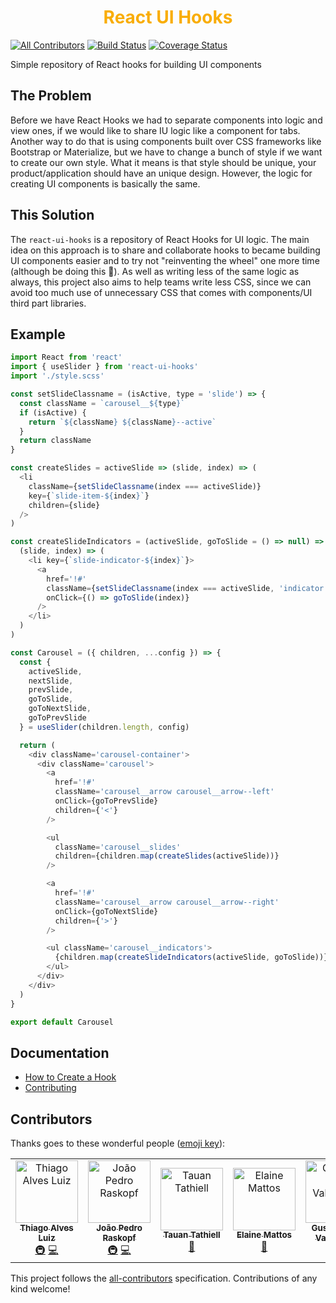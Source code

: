 <div align="center">
  <h1 style="color: #f9ad05;">React UI Hooks</h1>
</div>

[![All Contributors](https://img.shields.io/badge/all_contributors-5-orange.svg?style=flat-square)](#contributors)
[![Build Status](https://travis-ci.org/devthiago/react-ui-hooks.svg?branch=master)](https://travis-ci.org/devthiago/react-ui-hooks)
[![Coverage Status](https://coveralls.io/repos/github/devthiago/react-ui-hooks/badge.svg?branch=master)](https://coveralls.io/github/devthiago/react-ui-hooks?branch=master)

Simple repository of React hooks for building UI components

## The Problem

Before we have React Hooks we had to separate components into logic and view ones, if we would like to share IU logic like a component for tabs. Another way to do that is using components built over CSS frameworks like Bootstrap or Materialize, but we have to change a bunch of style if we want to create our own style. What it means is that style should be unique, your product/application should have an unique design. However, the logic for creating UI components is basically the same.

## This Solution

The `react-ui-hooks` is a repository of React Hooks for UI logic. The main idea on this approach is to share and collaborate hooks to became building UI components easier and to try not "reinventing the wheel" one more time (although be doing this 🧐). As well as writing less of the same logic as always, this project also aims to help teams write less CSS, since we can avoid too much use of unnecessary CSS that comes with components/UI third part  libraries.

## Example

```javascript
import React from 'react'
import { useSlider } from 'react-ui-hooks'
import './style.scss'

const setSlideClassname = (isActive, type = 'slide') => {
  const className = `carousel__${type}`
  if (isActive) {
    return `${className} ${className}--active`
  }
  return className
}

const createSlides = activeSlide => (slide, index) => (
  <li
    className={setSlideClassname(index === activeSlide)}
    key={`slide-item-${index}`}
    children={slide}
  />
)

const createSlideIndicators = (activeSlide, goToSlide = () => null) => (
  (slide, index) => (
    <li key={`slide-indicator-${index}`}>
      <a
        href='!#'
        className={setSlideClassname(index === activeSlide, 'indicator')}
        onClick={() => goToSlide(index)}
      />
    </li>
  )
)

const Carousel = ({ children, ...config }) => {
  const {
    activeSlide,
    nextSlide,
    prevSlide,
    goToSlide,
    goToNextSlide,
    goToPrevSlide
  } = useSlider(children.length, config)

  return (
    <div className='carousel-container'>
      <div className='carousel'>
        <a
          href='!#'
          className='carousel__arrow carousel__arrow--left'
          onClick={goToPrevSlide}
          children={'<'}
        />

        <ul
          className='carousel__slides'
          children={children.map(createSlides(activeSlide))}
        />

        <a
          href='!#'
          className='carousel__arrow carousel__arrow--right'
          onClick={goToNextSlide}
          children={'>'}
        />

        <ul className='carousel__indicators'>
          {children.map(createSlideIndicators(activeSlide, goToSlide))}
        </ul>
      </div>
    </div>
  )
}

export default Carousel
```

## Documentation

- [How to Create a Hook](HOW-CREATE-A-HOOK.md)
- [Contributing](CONTRIBUTING.md)

## Contributors

Thanks goes to these wonderful people ([emoji key](https://github.com/all-contributors/all-contributors#emoji-key)):

<!-- ALL-CONTRIBUTORS-LIST:START - Do not remove or modify this section -->
<!-- prettier-ignore -->
<table>
  <tr>
    <td align="center"><a href="http://thiagoalv.es"><img src="https://avatars0.githubusercontent.com/u/5190217?v=4" width="100px;" alt="Thiago Alves Luiz"/><br /><sub><b>Thiago Alves Luiz</b></sub></a><br /><a href="#infra-devthiago" title="Infrastructure (Hosting, Build-Tools, etc)">🚇</a> <a href="https://github.com/devthiago/react-ui-hooks/commits?author=devthiago" title="Code">💻</a></td>
    <td align="center"><a href="http://lattes.cnpq.br/4287615973321905"><img src="https://avatars3.githubusercontent.com/u/28638133?v=4" width="100px;" alt="João Pedro Raskopf"/><br /><sub><b>João Pedro Raskopf</b></sub></a><br /><a href="#infra-jprask" title="Infrastructure (Hosting, Build-Tools, etc)">🚇</a> <a href="https://github.com/devthiago/react-ui-hooks/commits?author=jprask" title="Code">💻</a></td>
    <td align="center"><a href="https://www.linkedin.com/in/tauan-tathiell/"><img src="https://avatars0.githubusercontent.com/u/16005211?v=4" width="100px;" alt="Tauan Tathiell"/><br /><sub><b>Tauan Tathiell</b></sub></a><br /><a href="https://github.com/devthiago/react-ui-hooks/commits?author=Lukyhenson" title="Documentation">📖</a></td>
    <td align="center"><a href="https://github.com/elainemattos"><img src="https://avatars1.githubusercontent.com/u/10763483?v=4" width="100px;" alt="Elaine Mattos"/><br /><sub><b>Elaine Mattos</b></sub></a><br /><a href="https://github.com/devthiago/react-ui-hooks/commits?author=elainemattos" title="Documentation">📖</a></td>
    <td align="center"><a href="http://gustavofao.com/"><img src="https://avatars3.githubusercontent.com/u/7588480?v=4" width="100px;" alt="Gustavo Fão Valvassori"/><br /><sub><b>Gustavo Fão Valvassori</b></sub></a><br /><a href="#infra-faogustavo" title="Infrastructure (Hosting, Build-Tools, etc)">🚇</a></td>
    <td align="center"><a href="http://about.me/gutofoletto"><img src="https://avatars2.githubusercontent.com/u/1004681?v=4" width="100px;" alt="Guto Foletto"/><br /><sub><b>Guto Foletto</b></sub></a><br /><a href="#review-gutofoletto" title="Reviewed Pull Requests">👀</a></td>
  </tr>
</table>

<!-- ALL-CONTRIBUTORS-LIST:END -->

This project follows the [all-contributors](https://github.com/all-contributors/all-contributors) specification. Contributions of any kind welcome!
